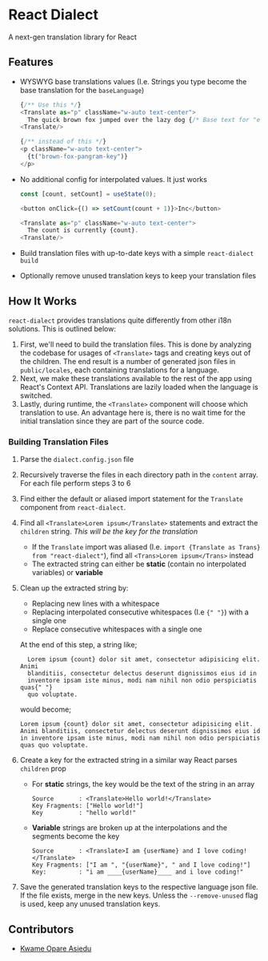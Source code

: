 # React Dialect

A next-gen translation library for React

## Features

- WYSWYG base translations values (I.e. Strings you type become the base translation for the `baseLanguage`)

  ```typescript jsx
  {/** Use this */}
  <Translate as="p" className="w-auto text-center">
    The quick brown fox jumped over the lazy dog {/* Base text for "en" */}
  <Translate/>

  {/** instead of this */}
  <p className="w-auto text-center">
    {t("brown-fox-pangram-key")}
  </p>
  ```

- No additional config for interpolated values. It just works

  ```typescript jsx
  const [count, setCount] = useState(0);

  <button onClick={() => setCount(count + 1)}>Inc</button>

  <Translate as="p" className="w-auto text-center">
    The count is currently {count}.
  <Translate/>
  ```

- Build translation files with up-to-date keys with a simple `react-dialect build`
- Optionally remove unused translation keys to keep your translation files

## How It Works

`react-dialect` provides translations quite differently from other i18n solutions. This is outlined below:

1. First, we'll need to build the translation files. This is done by analyzing the codebase for usages of `<Translate>`
   tags and creating keys out of the children. The end result is a number of generated json files in `public/locales`,
   each containing translations for a language.
2. Next, we make these translations available to the rest of the app using React's Context API. Translations are lazily
   loaded when the language is switched.
3. Lastly, during runtime, the `<Translate>` component will choose which translation to use. An advantage here is, there
   is no wait time for the initial translation since they are part of the source code.

### Building Translation Files

1. Parse the `dialect.config.json` file
2. Recursively traverse the files in each directory path in the `content` array. For each file perform steps 3 to 6
3. Find either the default or aliased import statement for the `Translate` component from `react-dialect`.
4. Find all `<Translate>Lorem ipsum</Translate>` statements and extract the `children` string. _This will be the key
   for the translation_
   - If the `Translate` import was aliased (I.e. `import {Translate as Trans} from "react-dialect"`), find all
     `<Trans>Lorem ipsum</Trans>` instead
   - The extracted string can either be **static** (contain no interpolated variables) or **variable**
5. Clean up the extracted string by:

   - Replacing new lines with a whitespace
   - Replacing interpolated consecutive whitespaces (I.e `{" "}`) with a single one
   - Replace consecutive whitespaces with a single one

   At the end of this step, a string like;

   ```
     Lorem ipsum {count} dolor sit amet, consectetur adipisicing elit. Animi
     blanditiis, consectetur delectus deserunt dignissimos eius id in
     inventore ipsam iste minus, modi nam nihil non odio perspiciatis quas{" "}
     quo voluptate.
   ```

   would become;

   ```
   Lorem ipsum {count} dolor sit amet, consectetur adipisicing elit. Animi blanditiis, consectetur delectus deserunt dignissimos eius id in inventore ipsam iste minus, modi nam nihil non odio perspiciatis quas quo voluptate.
   ```

6. Create a key for the extracted string in a similar way React parses `children` prop
   - For **static** strings, the key would be the text of the string in an array
     ```
     Source       : <Translate>Hello world!</Translate>
     Key Fragments: ["Hello world!"]
     Key          : "hello world!"
     ```
   - **Variable** strings are broken up at the interpolations and the segments become the key
     ```
     Source       : <Translate>I am {userName} and I love coding!</Translate>
     Key Fragments: ["I am ", "{userName}", " and I love coding!"]
     Key:         : "i am ____{userName}____ and i love coding!"
     ```

7. Save the generated translation keys to the respective language json file. If the file exists, merge in the new keys.
   Unless the `--remove-unused` flag is used, keep any unused translation keys.

## Contributors

- [Kwame Opare Asiedu](https://github.com/kwameopareasiedu)
